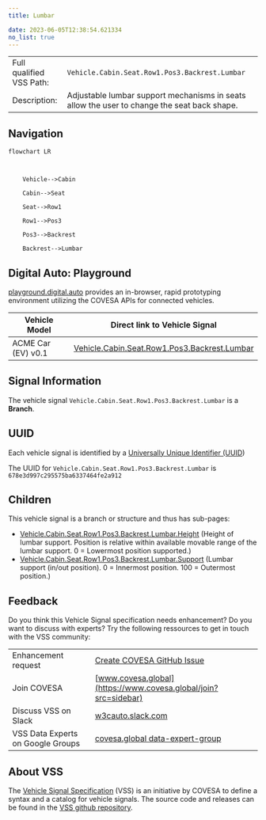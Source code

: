 ```yaml
---
title: Lumbar

date: 2023-06-05T12:38:54.621334
no_list: true
---
```



| | |
|---|---|
| Full qualified VSS Path: | `Vehicle.Cabin.Seat.Row1.Pos3.Backrest.Lumbar` |
| Description: | Adjustable lumbar support mechanisms in seats allow the user to change the seat back shape. |

## Navigation

```mermaid
flowchart LR



    Vehicle-->Cabin

    Cabin-->Seat

    Seat-->Row1

    Row1-->Pos3

    Pos3-->Backrest

    Backrest-->Lumbar

```


## Digital Auto: Playground

[playground.digital.auto](http://digital.auto) provides an in-browser, rapid prototyping environment utilizing the COVESA APIs for connected vehicles. 

| Vehicle Model | Direct link to Vehicle Signal |
|---|---|
| ACME Car (EV) v0.1 | [Vehicle.Cabin.Seat.Row1.Pos3.Backrest.Lumbar](https://digitalauto.netlify.app/model/STLWzk1WyqVVLbfymb4f/cvi/list/Vehicle.Cabin.Seat.Row1.Pos3.Backrest.Lumbar/) |


## Signal Information




The vehicle signal `Vehicle.Cabin.Seat.Row1.Pos3.Backrest.Lumbar` is a **Branch**.





## UUID

Each vehicle signal is identified by a [Universally Unique Identifier (UUID](https://en.wikipedia.org/wiki/Universally_unique_identifier))

The UUID for `Vehicle.Cabin.Seat.Row1.Pos3.Backrest.Lumbar` is `678e3d997c295575ba6337464fe2a912`

## Children

This vehicle signal is a branch or structure and thus has sub-pages:

- [Vehicle.Cabin.Seat.Row1.Pos3.Backrest.Lumbar.Height](height/) (Height of lumbar support. Position is relative within available movable range of the lumbar support. 0 = Lowermost position supported.)
- [Vehicle.Cabin.Seat.Row1.Pos3.Backrest.Lumbar.Support](support/) (Lumbar support (in/out position). 0 = Innermost position. 100 = Outermost position.)


## Feedback

Do you think this Vehicle Signal specification needs enhancement? Do you want to discuss with experts? Try the following ressources to get in touch with the VSS community:

| | |
|---|---|
| Enhancement request | [Create COVESA GitHub Issue](https://github.com/COVESA/vehicle_signal_specification/issues/new?body=Please+describe+your+feedback&title=Signal+feedback+Vehicle.Cabin.Seat.Row1.Pos3.Backrest.Lumbar) |
| Join COVESA | [www.covesa.global](https://www.covesa.global/join?src=sidebar) |
| Discuss VSS on Slack | [w3cauto.slack.com](http://w3cauto.slack.com/) |
| VSS Data Experts on Google Groups | [covesa.global data-expert-group](https://groups.google.com/a/covesa.global/g/data-expert-group) |

## About VSS

The [Vehicle Signal Specification](https://covesa.github.io/vehicle_signal_specification/) (VSS)
is an initiative by COVESA to define a syntax and a catalog for vehicle signals.
The source code and releases can be found in the [VSS github repository](https://github.com/COVESA/vehicle_signal_specification).

